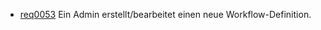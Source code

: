 * [req0053](https://github.com/PolitAktiv/politaktiv-requirements/tree/master/de/requirements/req0053.md) Ein Admin erstellt/bearbeitet einen neue Workflow-Definition.
